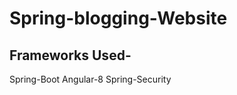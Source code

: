 # Spring-blogging-Website


## Frameworks Used-
  Spring-Boot
  Angular-8
  Spring-Security
  
  
  
  
    
  
